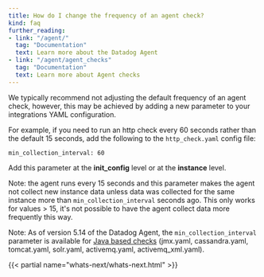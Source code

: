 ```yaml
---
title: How do I change the frequency of an agent check?
kind: faq
further_reading:
- link: "/agent/"
  tag: "Documentation"
  text: Learn more about the Datadog Agent
- link: "/agent/agent_checks"
  tag: "Documentation"
  text: Learn more about Agent checks
---
```


We typically recommend not adjusting the default frequency of an agent check, however, this may be achieved by adding a new parameter to your integrations YAML configuration.

For example, if you need to run an http check every 60 seconds rather than the default 15 seconds, add the following to the `http_check.yaml` config file:

```
min_collection_interval: 60
```

Add this parameter at the **init_config** level or at the **instance** level.

Note: the agent runs every 15 seconds and this parameter makes the agent not collect new instance data unless data was collected for the same instance more than `min_collection_interval` seconds ago. This only works for values > 15, it's not possible to have the agent collect data more frequently this way.

Note: As of version 5.14 of the Datadog Agent, the `min_collection_interval` parameter is available for [Java based checks](/integrations/java/) (jmx.yaml, cassandra.yaml, tomcat.yaml, solr.yaml, activemq.yaml, activemq_xml.yaml).

{{< partial name="whats-next/whats-next.html" >}}